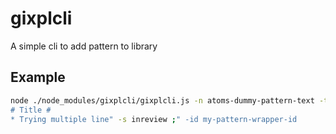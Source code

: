 # gixplcli
A simple cli to add pattern to library

## Example ##

```sh
node ./node_modules/gixplcli/gixplcli.js -n atoms-dummy-pattern-text -t "dummy Text" -d "A Text pattern
# Title #
* Trying multiple line" -s inreview ;" -id my-pattern-wrapper-id
```


